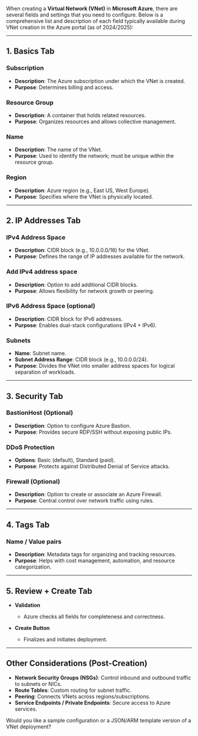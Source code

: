 When creating a **Virtual Network (VNet)** in **Microsoft Azure**, there are several fields and settings that you need to configure. Below is a comprehensive list and description of each field typically available during VNet creation in the Azure portal (as of 2024/2025):

---

## **1. Basics Tab**

### **Subscription**

* **Description**: The Azure subscription under which the VNet is created.
* **Purpose**: Determines billing and access.

### **Resource Group**

* **Description**: A container that holds related resources.
* **Purpose**: Organizes resources and allows collective management.

### **Name**

* **Description**: The name of the VNet.
* **Purpose**: Used to identify the network; must be unique within the resource group.

### **Region**

* **Description**: Azure region (e.g., East US, West Europe).
* **Purpose**: Specifies where the VNet is physically located.

---

## **2. IP Addresses Tab**

### **IPv4 Address Space**

* **Description**: CIDR block (e.g., 10.0.0.0/16) for the VNet.
* **Purpose**: Defines the range of IP addresses available for the network.

### **Add IPv4 address space**

* **Description**: Option to add additional CIDR blocks.
* **Purpose**: Allows flexibility for network growth or peering.

### **IPv6 Address Space (optional)**

* **Description**: CIDR block for IPv6 addresses.
* **Purpose**: Enables dual-stack configurations (IPv4 + IPv6).

### **Subnets**

* **Name**: Subnet name.
* **Subnet Address Range**: CIDR block (e.g., 10.0.0.0/24).
* **Purpose**: Divides the VNet into smaller address spaces for logical separation of workloads.

---

## **3. Security Tab**

### **BastionHost (Optional)**

* **Description**: Option to configure Azure Bastion.
* **Purpose**: Provides secure RDP/SSH without exposing public IPs.

### **DDoS Protection**

* **Options**: Basic (default), Standard (paid).
* **Purpose**: Protects against Distributed Denial of Service attacks.

### **Firewall (Optional)**

* **Description**: Option to create or associate an Azure Firewall.
* **Purpose**: Central control over network traffic using rules.

---

## **4. Tags Tab**

### **Name / Value pairs**

* **Description**: Metadata tags for organizing and tracking resources.
* **Purpose**: Helps with cost management, automation, and resource categorization.

---

## **5. Review + Create Tab**

* **Validation**

  * Azure checks all fields for completeness and correctness.
* **Create Button**

  * Finalizes and initiates deployment.

---

## **Other Considerations (Post-Creation)**

* **Network Security Groups (NSGs)**: Control inbound and outbound traffic to subnets or NICs.
* **Route Tables**: Custom routing for subnet traffic.
* **Peering**: Connects VNets across regions/subscriptions.
* **Service Endpoints / Private Endpoints**: Secure access to Azure services.

Would you like a sample configuration or a JSON/ARM template version of a VNet deployment?
